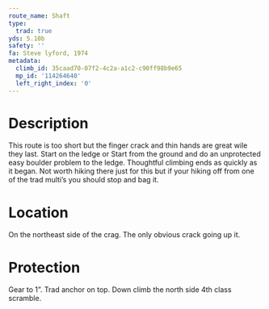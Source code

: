 ```yaml
---
route_name: Shaft
type:
  trad: true
yds: 5.10b
safety: ''
fa: Steve lyford, 1974
metadata:
  climb_id: 35caad70-07f2-4c2a-a1c2-c90ff98b9e65
  mp_id: '114264640'
  left_right_index: '0'
---
```

# Description
This route is too short but the finger crack and thin hands are great wile they last. Start on the ledge or Start from the ground and do an unprotected easy boulder problem to the ledge. Thoughtful climbing ends as quickly as it began. Not worth hiking there just for this but if your hiking off from one of the trad multi’s you should stop and bag it.

# Location
On the northeast side of the crag. The only obvious crack going up it.

# Protection
Gear to 1”. Trad anchor on top. Down climb the north side 4th class scramble.
